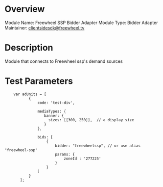 # Overview

Module Name: Freewheel SSP Bidder Adapter
Module Type: Bidder Adapter
Maintainer: clientsidesdk@freewheel.tv

# Description

Module that connects to Freewheel ssp's demand sources

# Test Parameters
```
    var adUnits = [
           {
               code: 'test-div',

               mediaTypes: {
                  banner: {
                    sizes: [[300, 250]],  // a display size
                  }
               },

               bids: [
                   {
                       bidder: "freewheelssp", // or use alias "freewheel-ssp"
                       params: {
                           zoneId : '277225'
                       }
                   }
               ]
           }
       ];
```
